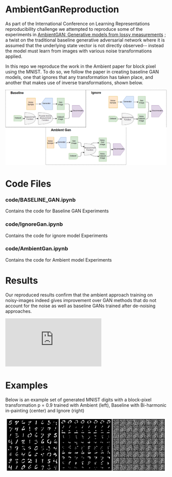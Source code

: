 # AmbientGanReproduction

As part of the International Conference on Learning Representations reproducibility challenge we attempted to reproduce some of the experiments in [AmbientGAN: Generative models from lossy measurements](https://openreview.net/pdf?id=Hy7fDog0b) ; a twist on the traditional baseline generative adversarial network where it is assumed that the underlying state vector is not directly observed-- instead the model must learn from images with various noise transformations applied.

In this repo we reproduce the work in the Ambient paper for block pixel using the MNIST. To do so, we follow the paper in creating baseline GAN models, one that ignores that any transformation has taken place, and another that makes use of inverse transformations, shown below. 


![alt text](https://github.com/COMP6248-Reproducability-Challenge/AmbientGanReproduction/blob/master/model_flow.png "Logo Title Text 1")


# Code Files 

### code/BASELINE_GAN.ipynb 

Contains the code for Baseline GAN Experiments

### code/IgnoreGan.ipynb

Contains the code for ignore model Experiments 

### code/AmbientGan.ipynb

Contains the code for Ambient model Experiments 

# Results 

Our reproduced results confirm that the ambient approach training on noisy-images indeed gives improvement over GAN methods that do not account for the noise as well as baseline GANs trained after de-noising approaches.

![Click me to see the graphed results](https://github.com/COMP6248-Reproducability-Challenge/AmbientGanReproduction/blob/master/model_comparison.pdf "Click me to see the graphed results ")

# Examples 

Below is an example set of generated MNIST digits with a block-pixel transformation p = 0.9 trained with Ambient (left), Baseline with Bi-harmonic in-painting (center) and Ignore (right)


![alt text](https://github.com/COMP6248-Reproducability-Challenge/AmbientGanReproduction/blob/master/examples.PNG "Click me to see the graphed results ")




